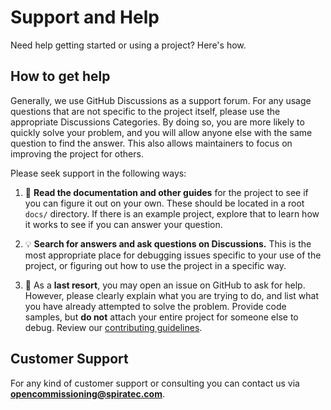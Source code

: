 # Support and Help

Need help getting started or using a project? Here's how.

## How to get help
Generally, we use GitHub Discussions as a support forum.
For any usage questions that are not specific to the project itself, please use the appropriate Discussions Categories.
By doing so, you are more likely to quickly solve your problem, and you will allow anyone else with the same question to find the answer. 
This also allows maintainers to focus on improving the project for others.

Please seek support in the following ways:

1. :book: **Read the documentation and other guides** for the project to see if you can figure it out on your own. These should be located in a root `docs/` directory. If there is an example project, explore that to learn how it works to see if you can answer your question.

1. :bulb: **Search for answers and ask questions on Discussions.** This is the most appropriate place for debugging issues specific to your use of the project, or figuring out how to use the project in a specific way.

1. :memo: As a **last resort**, you may open an issue on GitHub to ask for help. However, please clearly explain what you are trying to do, and list what you have already attempted to solve the problem. Provide code samples, but **do not** attach your entire project for someone else to debug. Review our [contributing guidelines](https://github.com/OpenCommissioning/.github/profile/CONTRIBUTING.md).

## Customer Support
For any kind of customer support or consulting you can contact us via **opencommissioning@spiratec.com**.